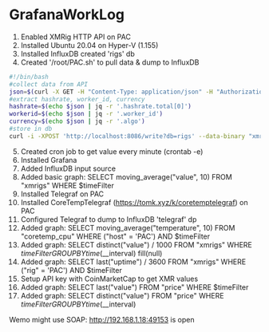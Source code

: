# GrafanaWorkLog

1. Enabled XMRig HTTP API on PAC
2. Installed Ubuntu 20.04 on Hyper-V (1.155)
3. Installed InfluxDB created 'rigs' db
4. Created '/root/PAC.sh' to pull data & dump to InfluxDB

```bash 
#!/bin/bash
#collect data from API
json=$(curl -X GET -H "Content-Type: application/json" -H "Authorization: Bearer token" http://192.168.1.154:9999/1/summary)
#extract hashrate, worker_id, currency
hashrate=$(echo $json | jq -r '.hashrate.total[0]')
workerid=$(echo $json | jq -r '.worker_id')
currency=$(echo $json | jq -r '.algo')
#store in db
curl -i -XPOST 'http://localhost:8086/write?db=rigs' --data-binary "xmrigs,rig=$workerid,currency=$currency value=$hashrate"
```

5. Created cron job to get value every minute (crontab -e)
6. Installed Grafana
7. Added InfluxDB input source
8. Added basic graph: SELECT moving_average("value", 10) FROM "xmrigs" WHERE $timeFilter
9. Installed Telegraf on PAC
10. Installed CoreTempTelegraf (https://tomk.xyz/k/coretemptelegraf) on PAC
11. Configured Telegraf to dump to InfluxDB 'telegraf' dp
12. Added graph: SELECT moving_average("temperature", 10) FROM "coretemp_cpu" WHERE ("host" = 'PAC') AND $timeFilter
13. Added graph: SELECT distinct("value")  / 1000 FROM "xmrigs" WHERE $timeFilter GROUP BY time($__interval) fill(null)
14. Added graph: SELECT last("uptime")  / 3600 FROM "xmrigs" WHERE ("rig" = 'PAC') AND $timeFilter
15. Setup API key with CoinMarketCap to get XMR values
16. Added graph: SELECT last("value") FROM "price" WHERE $timeFilter
17. Added graph: SELECT distinct("value") FROM "price" WHERE $timeFilter GROUP BY time($__interval)

Wemo might use SOAP: http://192.168.1.18:49153 is open
